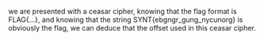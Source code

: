 we are presented with a ceasar cipher, knowing that the flag format is FLAG{...}, and knowing that the string SYNT{ebgngr_gung_nycunorg} is obviously the flag, 
we can deduce that the offset used in this ceasar cipher.
